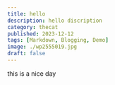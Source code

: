 ```yaml
---
title: hello
description: hello discription
category: thecat
published: 2023-12-12
tags: [Markdown, Blogging, Demo]
image: ./wp2555019.jpg
draft: false
---
```

t﻿his is a nice day